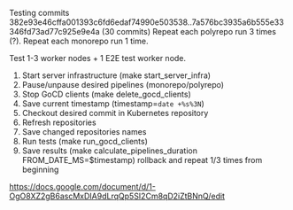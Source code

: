 Testing commits 382e93e46cffa001393c6fd6edaf74990e503538..7a576bc3935a6b555e33346fd73ad77c925e9e4a (30 commits)
Repeat each polyrepo run 3 times (?).
Repeat each monorepo run 1 time.

Test 1-3 worker nodes + 1 E2E test worker node.

1. Start server infrastructure (make start_server_infra)
1. Pause/unpause desired pipelines (monorepo/polyrepo)
1. Stop GoCD clients (make delete_gocd_clients)
1. Save current timestamp (timestamp=`date +%s%3N`)
1. Checkout desired commit in Kubernetes repository
1. Refresh repositories
1. Save changed repositories names
1. Run tests (make run_gocd_clients)
1. Save results (make calculate_pipelines_duration FROM_DATE_MS=$timestamp) rollback and repeat 1/3 times from beginning

https://docs.google.com/document/d/1-OgO8XZ2gB6ascMxDIA9dLrqQp5SI2Cm8qD2iZtBNnQ/edit
